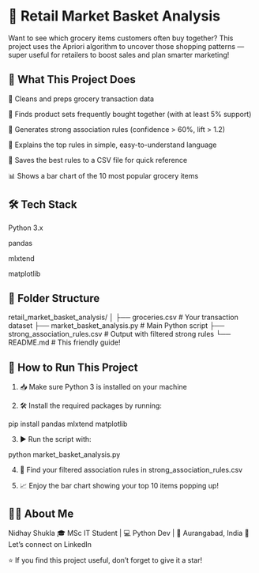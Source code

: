 # 🛒 Retail Market Basket Analysis

Want to see which grocery items customers often buy together? This project uses the Apriori algorithm to uncover those shopping patterns — super useful for retailers to boost sales and plan smarter marketing!



## 📌 What This Project Does

🧹 Cleans and preps grocery transaction data

🔎 Finds product sets frequently bought together (with at least 5% support)

📏 Generates strong association rules (confidence > 60%, lift > 1.2)

💬 Explains the top rules in simple, easy-to-understand language

💾 Saves the best rules to a CSV file for quick reference

📊 Shows a bar chart of the 10 most popular grocery items



## 🛠️ Tech Stack

Python 3.x

pandas

mlxtend

matplotlib



## 📁 Folder Structure

retail_market_basket_analysis/
│
├── groceries.csv                   # Your transaction dataset
├── market_basket_analysis.py      # Main Python script
├── strong_association_rules.csv   # Output with filtered strong rules
└── README.md                      # This friendly guide!


## 🚀 How to Run This Project

1. 📥 Make sure Python 3 is installed on your machine


2. 🛠️ Install the required packages by running:

pip install pandas mlxtend matplotlib


3. ▶️ Run the script with:

python market_basket_analysis.py


4. 📂 Find your filtered association rules in strong_association_rules.csv


5. 📈 Enjoy the bar chart showing your top 10 items popping up!




## 👨‍💻 About Me

Nidhay Shukla
🎓 MSc IT Student | 💻 Python Dev | 📍 Aurangabad, India
🔗 Let’s connect on LinkedIn


⭐ If you find this project useful, don’t forget to give it a star!
